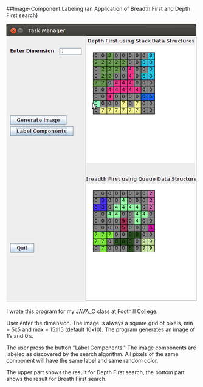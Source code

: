 ##Image-Component Labeling (an Application of Breadth First and Depth First search)

![Mockup for feature A](https://github.com/Katy-katy/JAVA-Breadth-First-and-Depth-First-search/blob/master/Screenshot_1.png)

I wrote this program for my JAVA_С class at Foothill College.

User enter the dimension. The image is always a square grid of pixels, min = 5x5 and max = 15x15 (default 10x10). The program generates an image of 1’s and 0’s. 

The user press the button "Label Components." The image components are labeled as discovered by the search algorithm. All pixels of the same component will have the same label and same random color. 

The upper part shows the result for Depth First search, the bottom part shows the result for Breath First search.

